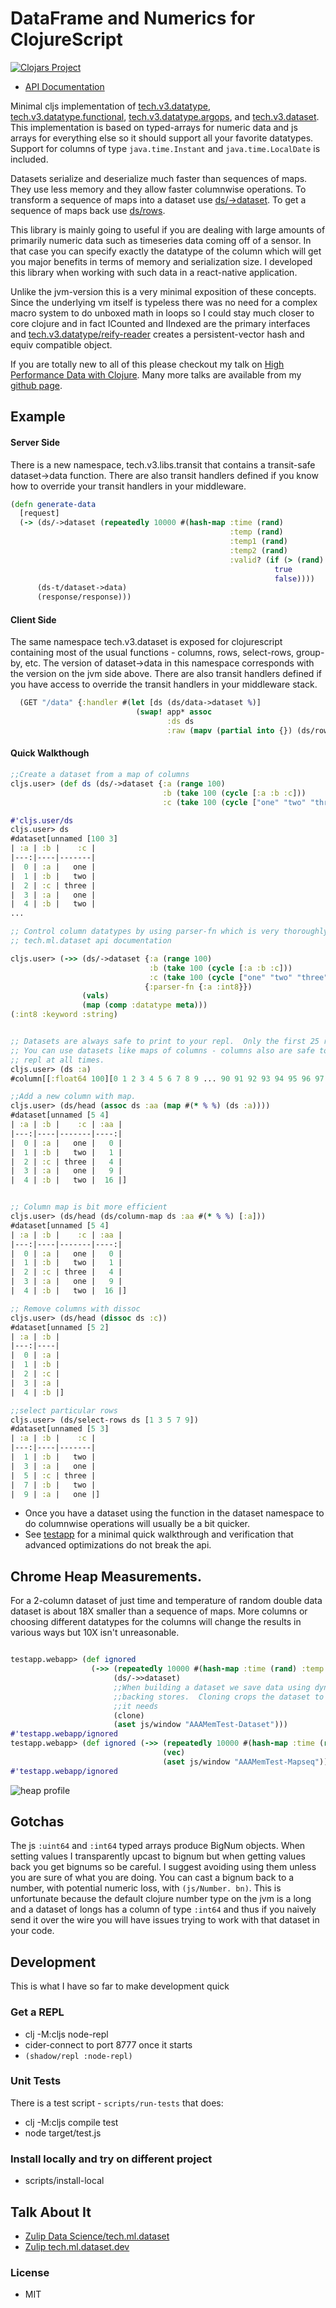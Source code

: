 # DataFrame and Numerics for ClojureScript

[![Clojars Project](https://img.shields.io/clojars/v/com.cnuernber/tmdjs.svg)](https://clojars.org/com.cnuernber/tmdjs)

* [API Documentation](https://cnuernber.github.io/tmdjs/)

Minimal cljs implementation of [tech.v3.datatype](https://cnuernber.github.io/tmdjs/tech.v3.datatype.html),
[tech.v3.datatype.functional](https://cnuernber.github.io/tmdjs/tech.v3.datatype.functional.html),
[tech.v3.datatype.argops](https://cnuernber.github.io/tmdjs/tech.v3.datatype.argops.html), and
[tech.v3.dataset](https://cnuernber.github.io/tmdjs/tech.v3.dataset.html).  This implementation is based
on typed-arrays for numeric data and js arrays for everything else so it should
support all your favorite datatypes.  Support for columns of type `java.time.Instant` and
`java.time.LocalDate` is included.

Datasets serialize and deserialize much faster than sequences of maps.  They use less
memory and they allow faster columnwise operations.  To transform a sequence of maps
into a dataset use [ds/->dataset](https://cnuernber.github.io/tmdjs/tech.v3.dataset.html#var--.3Edataset).
To get a sequence of maps back use [ds/rows](https://cnuernber.github.io/tmdjs/tech.v3.dataset.html#var-rows).


This library is mainly going to useful if you are dealing with large amounts of primarily
numeric data such as timeseries data coming off of a sensor.  In that case you can specify
exactly the datatype of the column which will get you major benefits in terms of
memory and serialization size.  I developed this library when working with such data
in a react-native application.


Unlike the jvm-version this is a very minimal exposition of these concepts.  Since the
underlying vm itself is typeless there was no need for a complex macro system to do
unboxed math in loops so I could stay much closer to core clojure and in fact ICounted
and IIndexed are the primary interfaces and
[tech.v3.datatype/reify-reader](https://cnuernber.github.io/tmdjs/tech.v3.datatype.html#var-reify-reader)
creates a persistent-vector hash and equiv compatible object.


If you are totally new to all of this please checkout my talk on [High Performance Data with Clojure](https://www.youtube.com/watch?v=5mUGu4RlwKE).
Many more talks are available from my [github page](https://github.com/cnuernber).


## Example


#### Server Side

There is a new namespace, tech.v3.libs.transit that contains a transit-safe
dataset->data function.  There are also transit handlers defined if you know how to
override your transit handlers in your middleware.

```clojure
(defn generate-data
  [request]
  (-> (ds/->dataset (repeatedly 10000 #(hash-map :time (rand)
                                                 :temp (rand)
                                                 :temp1 (rand)
                                                 :temp2 (rand)
                                                 :valid? (if (> (rand) 0.5)
                                                           true
                                                           false))))
      (ds-t/dataset->data)
      (response/response)))
```

#### Client Side

The same namespace tech.v3.dataset is exposed for clojurescript containing most of the
usual functions - columns, rows, select-rows, group-by, etc.  The version of
dataset->data in this namespace corresponds with the version on the jvm side above.
There are also transit handlers defined if you have access to override the transit
handlers in your middleware stack.

```clojure
  (GET "/data" {:handler #(let [ds (ds/data->dataset %)]
                            (swap! app* assoc
                                   :ds ds
                                   :raw (mapv (partial into {}) (ds/rows ds))))})
```


#### Quick Walkthough

```clojure
;;Create a dataset from a map of columns
cljs.user> (def ds (ds/->dataset {:a (range 100)
                                  :b (take 100 (cycle [:a :b :c]))
                                  :c (take 100 (cycle ["one" "two" "three"]))}))

#'cljs.user/ds
cljs.user> ds
#dataset[unnamed [100 3]
| :a | :b |    :c |
|---:|----|-------|
|  0 | :a |   one |
|  1 | :b |   two |
|  2 | :c | three |
|  3 | :a |   one |
|  4 | :b |   two |
...

;; Control column datatypes by using parser-fn which is very thoroughly documented in
;; tech.ml.dataset api documentation

cljs.user> (->> (ds/->dataset {:a (range 100)
                               :b (take 100 (cycle [:a :b :c]))
                               :c (take 100 (cycle ["one" "two" "three"]))}
                              {:parser-fn {:a :int8}})
                (vals)
                (map (comp :datatype meta)))
(:int8 :keyword :string)


;; Datasets are always safe to print to your repl.  Only the first 25 rows are printed.
;; You can use datasets like maps of columns - columns also are safe to print to your
;; repl at all times.
cljs.user> (ds :a)
#column[[:float64 100][0 1 2 3 4 5 6 7 8 9 ... 90 91 92 93 94 95 96 97 98 99]

;;Add a new column with map.
cljs.user> (ds/head (assoc ds :aa (map #(* % %) (ds :a))))
#dataset[unnamed [5 4]
| :a | :b |    :c | :aa |
|---:|----|-------|----:|
|  0 | :a |   one |   0 |
|  1 | :b |   two |   1 |
|  2 | :c | three |   4 |
|  3 | :a |   one |   9 |
|  4 | :b |   two |  16 |]


;; Column map is bit more efficient
cljs.user> (ds/head (ds/column-map ds :aa #(* % %) [:a]))
#dataset[unnamed [5 4]
| :a | :b |    :c | :aa |
|---:|----|-------|----:|
|  0 | :a |   one |   0 |
|  1 | :b |   two |   1 |
|  2 | :c | three |   4 |
|  3 | :a |   one |   9 |
|  4 | :b |   two |  16 |]

;; Remove columns with dissoc
cljs.user> (ds/head (dissoc ds :c))
#dataset[unnamed [5 2]
| :a | :b |
|---:|----|
|  0 | :a |
|  1 | :b |
|  2 | :c |
|  3 | :a |
|  4 | :b |]

;;select particular rows
cljs.user> (ds/select-rows ds [1 3 5 7 9])
#dataset[unnamed [5 3]
| :a | :b |    :c |
|---:|----|-------|
|  1 | :b |   two |
|  3 | :a |   one |
|  5 | :c | three |
|  7 | :b |   two |
|  9 | :a |   one |]
```


* Once you have a dataset using the function in the dataset namespace to do columnwise
  operations will usually be a bit quicker.
* See [testapp](testapp) for a minimal quick walkthrough and verification that
advanced optimizations do not break the api.

## Chrome Heap Measurements.

For a 2-column dataset of just time and temperature of random double data dataset is about
18X smaller than a sequence of maps.  More columns or choosing different datatypes for the
columns will change the results in various ways but 10X isn't unreasonable.


```clojure

testapp.webapp> (def ignored
                  (->> (repeatedly 10000 #(hash-map :time (rand) :temp (rand)))
                       (ds/->>dataset)
                       ;;When building a dataset we save data using dynamically resizing
                       ;;backing stores.  Cloning crops the dataset to exactly the size
                       ;;it needs
                       (clone)
                       (aset js/window "AAAMemTest-Dataset")))
#'testapp.webapp/ignored
testapp.webapp> (def ignored (->> (repeatedly 10000 #(hash-map :time (rand) :temp (rand)))
                                  (vec)
                                  (aset js/window "AAAMemTest-Mapseq")))
#'testapp.webapp/ignored
```

![heap profile](docs/images/memcomp.png)


## Gotchas


The js `:uint64` and `:int64` typed arrays produce BigNum objects.  When setting values
I transparently upcast to bignum but when getting values back you get bignums so
be careful.  I suggest avoiding using them unless you are sure of what you are
doing.  You can cast a bignum back to a number, with potential numeric loss,
with `(js/Number. bn)`.  This is unfortunate because the default clojure number
type on the jvm is a long and a dataset of longs has a column of type `:int64` and
thus if you naively send it over the wire you will have issues trying to work with
that dataset in your code.


## Development

This is what I have so far to make development quick

### Get a REPL

* clj -M:cljs node-repl
* cider-connect to port 8777 once it starts
* `(shadow/repl :node-repl)`

### Unit Tests

There is a test script - `scripts/run-tests` that does:

* clj -M:cljs compile test
* node target/test.js

### Install locally and try on different project

* scripts/install-local

## Talk About It

* [Zulip Data Science/tech.ml.dataset](https://clojurians.zulipchat.com/#narrow/stream/151924-data-science/topic/tech.2Eml.2Edataset)
* [Zulip tech.ml.dataset.dev](https://clojurians.zulipchat.com/#narrow/stream/236259-tech.2Eml.2Edataset.2Edev)

### License

* MIT
